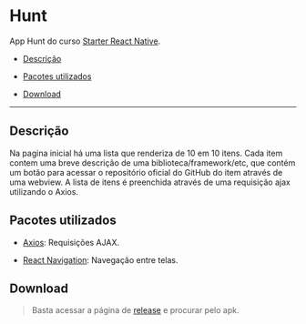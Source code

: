 # Hunt

App Hunt do curso [Starter React Native](https://station.rocketseat.com.br/courses/starter).

- [Descrição](#descrição)

- [Pacotes utilizados](#pacotes-utilizados)

- [Download](#download)

---

## Descrição

Na pagina inicial há uma lista que renderiza de 10 em 10 itens. Cada item contem uma breve descrição de uma biblioteca/framework/etc, que contém um botão para acessar o repositório oficial do GitHub do item através de uma webview.
A lista de itens é preenchida através de uma requisição ajax utilizando o Axios.

## Pacotes utilizados

- [Axios](https://github.com/axios/axios): Requisições AJAX.

- [React Navigation](https://reactnavigation.org): Navegação entre telas.

## Download

> Basta acessar a página de [release](https://github.com/sammuelgr/react-native-hunt/releases) e procurar pelo apk.
